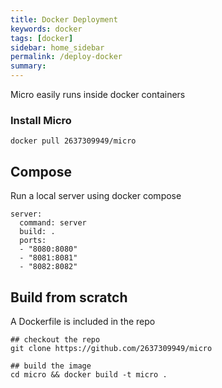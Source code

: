 ```yaml
---
title: Docker Deployment
keywords: docker
tags: [docker]
sidebar: home_sidebar
permalink: /deploy-docker
summary: 
---
```


Micro easily runs inside docker containers

### Install Micro

```
docker pull 2637309949/micro
```

## Compose

Run a local server using docker compose

```
server:
  command: server
  build: .
  ports:
  - "8080:8080"
  - "8081:8081"
  - "8082:8082"
```

## Build from scratch

A Dockerfile is included in the repo

```
## checkout the repo
git clone https://github.com/2637309949/micro

## build the image
cd micro && docker build -t micro .
```

